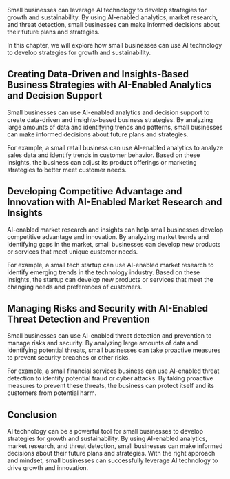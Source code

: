
Small businesses can leverage AI technology to develop strategies for growth and sustainability. By using AI-enabled analytics, market research, and threat detection, small businesses can make informed decisions about their future plans and strategies.

In this chapter, we will explore how small businesses can use AI technology to develop strategies for growth and sustainability.

Creating Data-Driven and Insights-Based Business Strategies with AI-Enabled Analytics and Decision Support
----------------------------------------------------------------------------------------------------------

Small businesses can use AI-enabled analytics and decision support to create data-driven and insights-based business strategies. By analyzing large amounts of data and identifying trends and patterns, small businesses can make informed decisions about future plans and strategies.

For example, a small retail business can use AI-enabled analytics to analyze sales data and identify trends in customer behavior. Based on these insights, the business can adjust its product offerings or marketing strategies to better meet customer needs.

Developing Competitive Advantage and Innovation with AI-Enabled Market Research and Insights
--------------------------------------------------------------------------------------------

AI-enabled market research and insights can help small businesses develop competitive advantage and innovation. By analyzing market trends and identifying gaps in the market, small businesses can develop new products or services that meet unique customer needs.

For example, a small tech startup can use AI-enabled market research to identify emerging trends in the technology industry. Based on these insights, the startup can develop new products or services that meet the changing needs and preferences of customers.

Managing Risks and Security with AI-Enabled Threat Detection and Prevention
---------------------------------------------------------------------------

Small businesses can use AI-enabled threat detection and prevention to manage risks and security. By analyzing large amounts of data and identifying potential threats, small businesses can take proactive measures to prevent security breaches or other risks.

For example, a small financial services business can use AI-enabled threat detection to identify potential fraud or cyber attacks. By taking proactive measures to prevent these threats, the business can protect itself and its customers from potential harm.

Conclusion
----------

AI technology can be a powerful tool for small businesses to develop strategies for growth and sustainability. By using AI-enabled analytics, market research, and threat detection, small businesses can make informed decisions about their future plans and strategies. With the right approach and mindset, small businesses can successfully leverage AI technology to drive growth and innovation.
